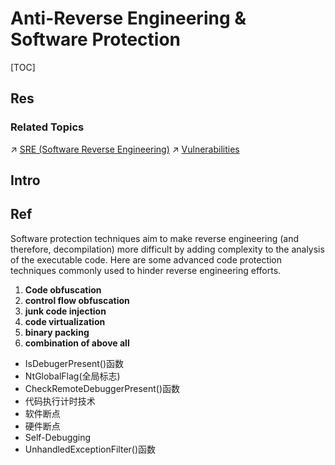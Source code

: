 # Anti-Reverse Engineering & Software Protection

[TOC]



## Res
### Related Topics
↗ [SRE (Software Reverse Engineering)](../📌%20Software%20Analysis%20Basics%20Methodologies/💀%20SRE%20(Software%20Reverse%20Engineering)/SRE%20(Software%20Reverse%20Engineering).md)
↗ [Vulnerabilities](../../../../⛈️%20Risk%20Management/🦟%20Vulnerabilities/Vulnerabilities.md)



## Intro



## Ref
[🤔 What is decompilation? | JEB Documentation]: https://www.pnfsoftware.com/decompilation

Software protection techniques aim to make reverse engineering (and therefore, decompilation) more difficult by adding complexity to the analysis of the executable code. Here are some advanced code protection techniques commonly used to hinder reverse engineering efforts.
1. **Code obfuscation**
2. **control flow obfuscation**
3. **junk code injection**
4. **code virtualization**
5. **binary packing**
6. **combination of above all**

[🤔 软件中对抗逆向工程的8种方法]: https://mp.weixin.qq.com/s/hKvb4wG39b-KuL6endJJjA
- IsDebugerPresent()函数
- NtGlobalFlag(全局标志)
- CheckRemoteDebuggerPresent()函数
- 代码执行计时技术
- 软件断点
- 硬件断点
- Self-Debugging
- UnhandledExceptionFilter()函数
